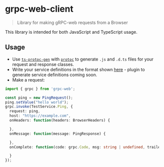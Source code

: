 # grpc-web-client
> Library for making gRPC-web requests from a Browser

This library is intended for both JavaScript and TypeScript usage.

## Usage
* Use [`ts-protoc-gen`](https://www.npmjs.com/package/ts-protoc-gen) with [`protoc`](https://github.com/google/protobuf) to generate `.js` and `.d.ts` files for your request and response classes.
* Write your service definitions in the format shown [here](https://github.com/improbable-eng/grpc-web/tree/master/test/ts/src/services.ts) - plugin to generate service definitions coming soon.
* Make a request:
```ts
import { grpc } from 'grpc-web';

const ping = new PingRequest();
ping.setValue("hello world");
grpc.invoke(TestService.Ping, {
  request: ping,
  host: "https://example.com",
  onHeaders: function(headers: BrowserHeaders) {

  },
  onMessage: function(message: PingResponse) {

  },
  onComplete: function(code: grpc.Code, msg: string | undefined, trailers: BrowserHeaders) {

  }
});
```
